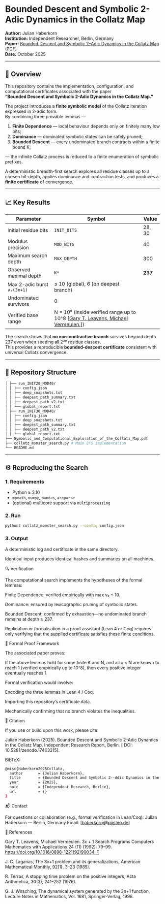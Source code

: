 # Bounded Descent and Symbolic 2-Adic Dynamics in the Collatz Map

**Author:** Julian Haberkorn  
**Institution:** Independent Researcher, Berlin, Germany  
**Paper:** [Bounded Descent and Symbolic 2–Adic Dynamics in the Collatz Map (PDF)](./Symbolic_and_Computational_Exploration_of_the_Collatz_Map.pdf)  
**Date:** October 2025  

---

## 🧩 Overview

This repository contains the implementation, configuration, and computational certificates associated with the paper  
**“Bounded Descent and Symbolic 2-Adic Dynamics in the Collatz Map.”**

The project introduces a **finite symbolic model** of the Collatz iteration expressed in 2-adic form.  
By combining three provable lemmas —

1. **Finite Dependence** — local behaviour depends only on finitely many low bits;  
2. **Dominance** — dominated symbolic states can be safely pruned;  
3. **Bounded Descent** — every undominated branch contracts within a finite bound K;

— the infinite Collatz process is reduced to a finite enumeration of symbolic prefixes.

A deterministic breadth-first search explores all residue classes up to a chosen bit-depth, applies dominance and contraction tests, and produces a **finite certificate** of convergence.

---

## 📈 Key Results

| Parameter | Symbol | Value |
|------------|---------|-------|
| Initial residue bits | `INIT_BITS` | 28, 30 |
| Modulus precision | `MOD_BITS` | 40 |
| Maximum search depth | `MAX_DEPTH` | 300 |
| Observed maximal depth | `K*` | **237** |
| Max 2-adic burst `ν₂(3n+1)` | ≤ 10 (global), 6 (on deepest branch) |
| Undominated survivors | 0 |
| Verified base range | N = 10⁶  (inside verified range up to 10^8 \[[Gary T. Leavens, Michael Vermeulen.](https://doi.org/10.1016/0898-1221(92)90034-F)\]) |

The search shows that **no non-contractive branch** survives beyond depth 237 even when seeding all 2³⁰ residue classes.  
This provides a reproducible **bounded-descent certificate** consistent with universal Collatz convergence.

---

## 🧠 Repository Structure
```bash
│ ├── run_INIT28_MOD40/
│ │ ├── config.json
│ │ ├── deep_snapshots.txt
│ │ ├── deepest_path_summary.txt
│ │ ├── deepest_path_v2.txt
│ │ └── global_report.txt
│ ├── run_INIT30_MOD40/
│ │ ├── config.json
│ │ ├── deep_snapshots.txt
│ │ ├── deepest_path_summary.txt
│ │ ├── deepest_path_v2.txt
│ │ └── global_report.txt
├── Symbolic_and_Computational_Exploration_of_the_Collatz_Map.pdf
├── collatz_monster_search.py # Main BFS implementation
└── README.md
```

---

## ⚙️ Reproducing the Search

### 1. Requirements
- Python ≥ 3.10  
- `mpmath`, `numpy`, `pandas`, `argparse`  
- (optional) multicore support via `multiprocessing`

### 2. Run
```bash
python3 collatz_monster_search.py --config config.json
```
### 3. Output

A deterministic log and certificate in the same directory.

Identical input produces identical hashes and summaries on all machines.

🔍 Verification

The computational search implements the hypotheses of the formal lemmas:

Finite Dependence: verified empirically with max ν₂ ≤ 10.

Dominance: ensured by lexicographic pruning of symbolic states.

Bounded Descent: confirmed by exhaustion—no undominated branch
remains at depth ≥ 237.

Replication or formalisation in a proof assistant (Lean 4 or Coq)
requires only verifying that the supplied certificate satisfies
these finite conditions.

🧮 Formal Proof Framework

The associated paper proves:

If the above lemmas hold for some finite K and N, and all x < N
are known to reach 1 (verified empirically up to 10^8),
then every positive integer eventually reaches 1.

Formal verification would involve:

Encoding the three lemmas in Lean 4 / Coq.

Importing this repository’s certificate data.

Mechanically confirming that no branch violates the inequalities.

📜 Citation

If you use or build upon this work, please cite:

Julian Haberkorn (2025).
Bounded Descent and Symbolic 2-Adic Dynamics in the Collatz Map.
Independent Research Report, Berlin.
[ DOI: 10.5281/zenodo.17463315].

BibTeX:
```bash
@misc{Haberkorn2025Collatz,
  author       = {Julian Haberkorn},
  title        = {Bounded Descent and Symbolic 2--Adic Dynamics in the Collatz Map},
  year         = {2025},
  note         = {Independent Research, Berlin},
  url          = {}
}
```
📬 Contact

For questions or collaboration (e.g., formal verification in Lean/Coq):
Julian Haberkorn — Berlin, Germany
Email: [haberkornj@posteo.de]

🧠 References

Gary T. Leavens, Michael Vermeulen. 3x + 1 Search Programs Computers Mathematics
with Applications 24 (11) (1992): 79–99. https://doi.org/10.1016/0898-1221(92)90034-F


J. C. Lagarias, The 3x+1 problem and its generalizations,
American Mathematical Monthly, 92(1), 3–23 (1985).

R. Terras, A stopping time problem on the positive integers,
Acta Arithmetica, 30(3), 241–252 (1976).

G. J. Wirsching, The dynamical system generated by the 3n+1 function,
Lecture Notes in Mathematics, Vol. 1681, Springer-Verlag, 1998.
